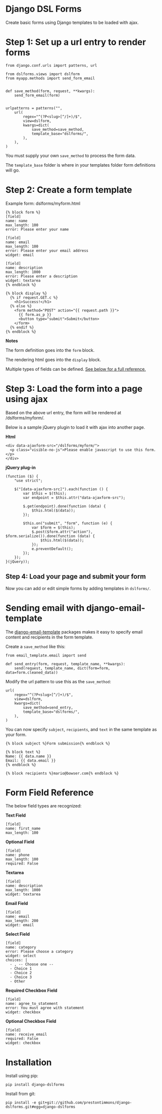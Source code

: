 # Django DSL Forms

Create basic forms using Django templates to be loaded with ajax.


# Step 1: Set up a url entry to render forms

```
from django.conf.urls import patterns, url 

from dslforms.views import dslform
from myapp.methods import send_form_email


def save_method(form, request, **kwargs):
    send_form_email(form)


urlpatterns = patterns("",
    url(
        regex="^(?P<slug>[^/]+)/$",
        view=dslform,
        kwargs=dict(
            save_method=save_method,
            template_base="dslforms/",
        ),  
    ),  
)
```

You must supply your own `save_method` to process the form data.

The `template_base` folder is where in your templates folder form definitions will go.



# Step 2: Create a form template

Example form: dslforms/myform.html

```
{% block form %}
[field]
name: name
max_length: 100
error: Please enter your name

[field]
name: email
max_length: 100
error: Please enter your email address
widget: email
    
[field]
name: description
max_length: 1000
error: Please enter a description
widget: textarea
{% endblock %}

{% block display %}
  {% if request.GET.c %}
    <h1>Success!</h1>
  {% else %}
    <form method="POST" action="{{ request.path }}">
      {{ form.as_p }}
      <button type="submit">Submit</button>
    </form>
  {% endif %}
{% endblock %}
```

**Notes**

The form definition goes into the `form` block.

The rendering html goes into the `display` block.

Multiple types of fields can be defined. <a href="#form-field-reference">See below for a full reference.</a>


# Step 3: Load the form into a page using ajax

Based on the above url entry, the form will be rendered at /dslforms/myform/.

Below is a sample jQuery plugin to load it with ajax into another page.

**Html**

```
<div data-ajaxform-src="/dslforms/myform/">
  <p class="visible-no-js">Please enable javascript to use this form.</p>
</div>
```

**jQuery plug-in**

```
(function ($) {
    "use strict";

    $("[data-ajaxform-src]").each(function () {
        var $this = $(this);
        var endpoint = $this.attr("data-ajaxform-src");

        $.get(endpoint).done(function (data) {
            $this.html($(data));
        });

        $this.on("submit", "form", function (e) {
            var $form = $(this);
            $.post($form.attr("action"), $form.serialize()).done(function (data) {
                $this.html($(data));
            });
            e.preventDefault();
        });
    });
}(jQuery));
```

## Step 4: Load your page and submit your form

Now you can add or edit simple forms by adding templates in `dslforms/`.


# Sending email with django-email-template

The <a href="https://github.com/prestontimmons/django-email-template">django-email-template</a> packages makes it easy to specify email content and recipients in the form template.

Create a `save_method` like this:

```
from email_template.email import send

def send_entry(form, request, template_name, **kwargs):
    send(request, template_name, dict(form=form, data=form.cleaned_data))
```

Modify the url pattern to use this as the `save_method`:

```
url(
    regex="^(?P<slug>[^/]+)/$",
    view=dslform,
    kwargs=dict(
        save_method=send_entry,
        template_base="dslforms/",
    ),  
)  
```

You can now specify `subject`, `recipients`, and `text` in the same template as your form.

```
{% block subject %}Form submission{% endblock %}

{% block text %}
Name: {{ data.name }}
Email: {{ data.email }}
{% endblock %}

{% block recipients %}mario@bowser.com{% endblock %}
```

# Form Field Reference

The below field types are recognized:

**Text Field**
```
[field]
name: first_name
max_length: 100
```

**Optional Field**
```
[field]
name: phone
max_length: 100
required: False
```

**Textarea**

```
[field]
name: description
max_length: 1000
widget: textarea
```

**Email Field**

```
[field]
name: email
max_length: 200
widget: email
```

**Select Field**

```
[field]
name: category
error: Please choose a category
widget: select
choices: |
  - , -- Choose one --
  - Choice 1
  - Choice 2
  - Choice 3
  - Other
```

**Required Checkbox Field**

```
[field]
name: agree_to_statement
error: You must agree with statement
widget: checkbox
```

**Optional Checkbox Field**

```
[field]
name: receive_email
required: False
widget: checkbox
```

# Installation

Install using pip:

```
pip install django-dslforms
```

Install from git:

```
pip install -e git+git://github.com/prestontimmons/django-dslforms.git#egg=django-dslforms
```
